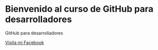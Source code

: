 # Bienvenido al curso de GitHub para desarrolladores

GitHub para desarrolladores

[Visita mi Facebook](https://www.facebook.com/patrick4820/)
